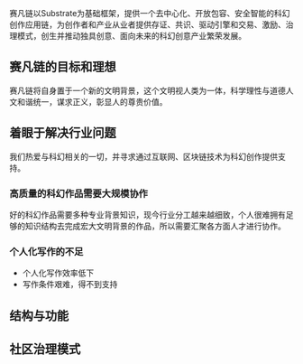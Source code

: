 赛凡链以Substrate为基础框架，提供一个去中心化、开放包容、安全智能的科幻创作应用链，为创作者和产业从业者提供存证、共识、驱动引擎和交易、激励、治理模式，创生并推动独具创意、面向未来的科幻创意产业繁荣发展。

## 赛凡链的目标和理想

赛凡链将自身置于一个新的文明背景，这个文明视人类为一体，科学理性与道德人文和谐统一，谋求正义，彰显人的尊贵价值。

## 着眼于解决行业问题

我们热爱与科幻相关的一切，并寻求通过互联网、区块链技术为科幻创作提供支持。

### 高质量的科幻作品需要大规模协作

好的科幻作品需要多种专业背景知识，现今行业分工越来越细致，个人很难拥有足够的知识结构去完成宏大文明背景的作品，所以需要汇聚各方面人才进行协作。

### 个人化写作的不足

- 个人化写作效率低下
- 写作条件艰难，得不到支持

## 结构与功能



## 社区治理模式